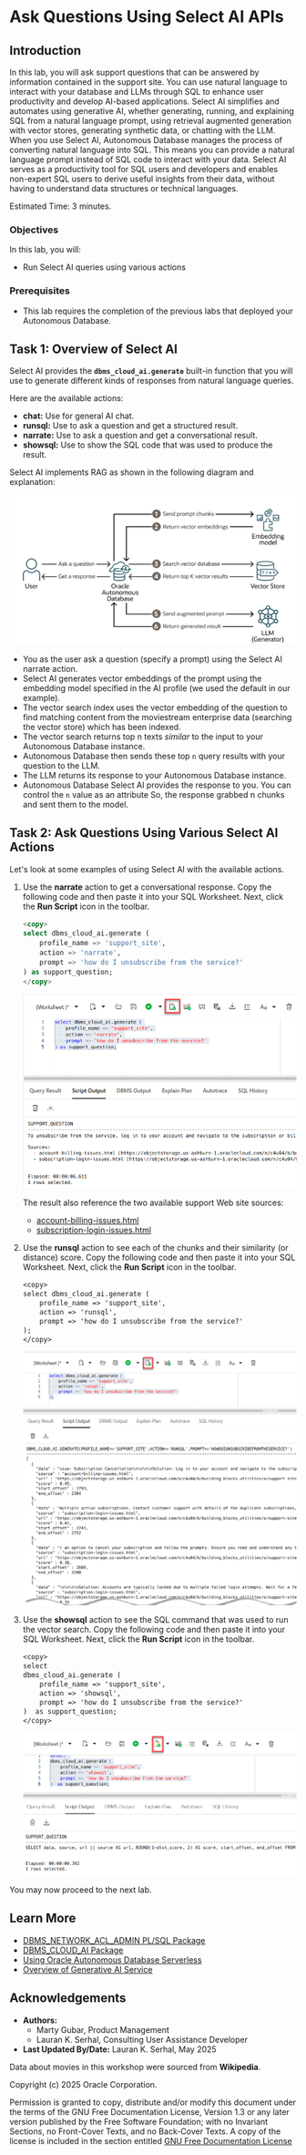 # Ask Questions Using Select AI APIs

## Introduction

In this lab, you will ask support questions that can be answered by information contained in the support site. You can use natural language to interact with your database and LLMs through SQL to enhance user productivity and develop AI-based applications. Select AI simplifies and automates using generative AI, whether generating, running, and explaining SQL from a natural language prompt, using retrieval augmented generation with vector stores, generating synthetic data, or chatting with the LLM. When you use Select AI, Autonomous Database manages the process of converting natural language into SQL. This means you can provide a natural language prompt instead of SQL code to interact with your data. Select AI serves as a productivity tool for SQL users and developers and enables non-expert SQL users to derive useful insights from their data, without having to understand data structures or technical languages.

Estimated Time: 3 minutes.

### Objectives

In this lab, you will:

* Run Select AI queries using various actions

### Prerequisites

* This lab requires the completion of the previous labs that deployed your Autonomous Database.

## Task 1: Overview of Select AI

Select AI provides the **`dbms_cloud_ai.generate`** built-in function that you will use to generate different kinds of responses from natural language queries.

Here are the available actions:

* **chat:** Use for general AI chat.
* **runsql:** Use to ask a question and get a structured result.
* **narrate:** Use to ask a question and get a conversational result.
* **showsql:** Use to show the SQL code that was used to produce the result.

Select AI implements RAG as shown in the following diagram and explanation:

![Select AI and RAG diagram](./images/select-ai-rag-diagram.png "")

* You as the user ask a question (specify a prompt) using the Select AI  narrate action.
* Select AI generates vector embeddings of the prompt using the embedding model specified in the AI profile (we used the default in our example).
* The vector search index uses the vector embedding of the question to find matching content from the moviestream enterprise data (searching the vector store) which has been indexed.
* The vector search returns top n texts _similar_ to the input to your Autonomous Database instance.
* Autonomous Database then sends these top `n` query results with your question to the LLM.
* The LLM returns its response to your Autonomous Database instance.
* Autonomous Database Select AI provides the response to you. You can control the `n` value as an attribute
So, the response grabbed n chunks and sent them to the model.

## Task 2: Ask Questions Using Various Select AI Actions

Let's look at some examples of using Select AI with the available actions.

1. Use the **narrate** action to get a conversational response. Copy the following code and then paste it into your SQL Worksheet. Next, click the **Run Script** icon in the toolbar.

    ```sql
    <copy>
    select dbms_cloud_ai.generate (
        profile_name => 'support_site',
        action => 'narrate',
        prompt => 'how do I unsubscribe from the service?'
    ) as support_question;
    </copy>
    ```

    ![Use the narrate action.](./images/use-narrate-action.png " ")

    The result also reference the two available support Web site sources:

    * [account-billing-issues.html](https://objectstorage.us-ashburn-1.oraclecloud.com/n/c4u04/b/building_blocks_utilities/o/support-site/account-billing-issues.html)
    * [subscription-login-issues.html](https://objectstorage.us-ashburn-1.oraclecloud.com/n/c4u04/b/building_blocks_utilities/o/support-site/subscription-login-issues.html) 

2. Use the **runsql** action to see each of the chunks and their similarity (or distance) score. Copy the following code and then paste it into your SQL Worksheet. Next, click the **Run Script** icon in the toolbar.

    ```
    <copy>
    select dbms_cloud_ai.generate (
        profile_name => 'support_site',
        action => 'runsql',
        prompt => 'how do I unsubscribe from the service?'
    );
    </copy>
    ```

    ![Use the runsql action.](./images/use-run-sql-action.png " ")

3. Use the **showsql** action to see the SQL command that was used to run the vector search. Copy the following code and then paste it into your SQL Worksheet. Next, click the **Run Script** icon in the toolbar.

    ```
    <copy>
    select 
    dbms_cloud_ai.generate (
        profile_name => 'support_site',
        action => 'showsql',
        prompt => 'how do I unsubscribe from the service?'
    )  as support_question;
    </copy>
    ```

    ![Use showsql action.](./images/use-showsql-action.png " ")

You may now proceed to the next lab.

## Learn More
* [DBMS\_NETWORK\_ACL\_ADMIN PL/SQL Package](https://docs.oracle.com/en/database/oracle/oracle-database/19/arpls/DBMS_NETWORK_ACL_ADMIN.html#GUID-254AE700-B355-4EBC-84B2-8EE32011E692)
* [DBMS\_CLOUD\_AI Package](https://docs.oracle.com/en-us/iaas/autonomous-database-serverless/doc/dbms-cloud-ai-package.html)
* [Using Oracle Autonomous Database Serverless](https://docs.oracle.com/en/cloud/paas/autonomous-database/adbsa/index.html)
* [Overview of Generative AI Service](https://docs.oracle.com/en-us/iaas/Content/generative-ai/overview.htm)

## Acknowledgements

  * **Authors:**
    * Marty Gubar, Product Management
    * Lauran K. Serhal, Consulting User Assistance Developer
  * **Last Updated By/Date:** Lauran K. Serhal, May 2025

Data about movies in this workshop were sourced from **Wikipedia**.

Copyright (c) 2025 Oracle Corporation.

Permission is granted to copy, distribute and/or modify this document
under the terms of the GNU Free Documentation License, Version 1.3
or any later version published by the Free Software Foundation;
with no Invariant Sections, no Front-Cover Texts, and no Back-Cover Texts.
A copy of the license is included in the section entitled [GNU Free Documentation License](https://oracle-livelabs.github.io/adb/shared/adb-15-minutes/introduction/files/gnu-free-documentation-license.txt)
